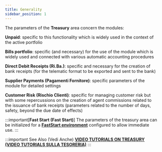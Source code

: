```yaml
---
title: Generality
sidebar_position: 1
---
```


The parameters of the **Treasury** area concern the modules: 

**Unpaid**: specific to this functionality which is widely used in the context of the active portfolio

**Bills portfolio**: specific (and necessary) for the use of the module which is widely used and connected with various automatic accounting procedures

**Direct Debit Receipts (Ri.Ba.)**: specific and necessary for the creation of bank receipts (for the telematic format to be exported and sent to the bank)

**Supplier Payments (Pagamenti Fornitore)**: specific parameters of the module for detailed settings

**Customer Risk (Rischio Clienti)**: specific for managing customer risk but with some repercussions on the creation of agent commissions related to the issuance of bank receipts (parameters related to the number of days, safety, beyond the due date of effects)


:::important[**Fast Start (Fast Start)**]
The parameters of the treasury area can be initialized for a [**FastStart environment**](/docs/guide/fast-start) configured to allow immediate use.
:::

:::important See Also (Vedi Anche)
[**VIDEO TUTORIALS ON TREASURY (VIDEO TUTORIALS SULLA TESORERIA)**](/docs/video/treasury/video)
:::